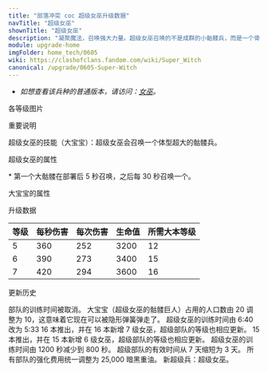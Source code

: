 ```yaml
---
title: "部落冲突 coc 超级女巫升级数据"
navTitle: "超级女巫"
shownTitle: "超级女巫"
description: "凝聚魔法，召唤强大力量。超级女巫召唤的不是成群的小骷髅兵，而是一个骨骼密度惊人的超大骷髅兵。"
module: upgrade-home
imgFolder: home_tech/0605
wiki: https://clashofclans.fandom.com/wiki/Super_Witch
canonical: /upgrade/0605-Super-Witch
---
```


- *如想查看该兵种的普通版本，请访问：[女巫](/upgrade/0084-Witch)。*

<UnitInfo :folder="$frontmatter.imgFolder" imgSrc="Super_Witch_info.png" :imgAlt="$frontmatter.navTitle" :description="$frontmatter.description" />

<SmallTitle>各等级图片</SmallTitle>

<Panel>
    <UnitImgGroup :folder="$frontmatter.imgFolder">
        <UnitImg imgTitle="超级女巫" imgSrc="Super_Witch5.png" />
        <UnitImg imgTitle="大宝宝" imgSrc="Big_Boy.png" />
    </UnitImgGroup>
</Panel>

<SmallTitle>重要说明</SmallTitle>

超级女巫的技能（大宝宝）：超级女巫会召唤一个体型超大的骷髅兵。

<SmallTitle>超级女巫的属性</SmallTitle>

<UnitProperties>
    <UnitProperty pKey="攻击偏好" pValue="无" />
    <UnitProperty pKey="伤害类型" pValue="范围伤害" />
    <UnitProperty pKey="伤害半径" pValue="0.3 格" />
    <UnitProperty pKey="攻击的目标" pValue="地面和空中目标" />
    <UnitProperty pKey="占据人口" pValue="40" />
    <UnitProperty pKey="移动速度" pValue="1.5 格/秒" />
    <UnitProperty pKey="攻击速度" pValue="0.7 秒/次" />
    <UnitProperty pKey="攻击距离" pValue="4 格" />
    <UnitProperty pKey="最低女巫等级" pValue="5" />
    <UnitProperty pKey="最低大本等级" pValue="12" />
    <UnitProperty pKey="强化费用" pValue="2.5 万黑油" />
    <UnitProperty pKey="强化有效期" pValue="3 天" />
    <UnitProperty pKey="骷髅召唤频率" pValue="详见说明<sup>*</sup>" />
    <UnitProperty pKey="训练时间" pValue="无" trainingSystem="2025" />
</UnitProperties>

\* 第一个大骷髅在部署后 5 秒召唤，之后每 30 秒召唤一个。

<SmallTitle>大宝宝的属性</SmallTitle>

<UnitProperties>
    <UnitProperty pKey="攻击偏好" pValue="无" />
    <UnitProperty pKey="伤害类型" pValue="单体伤害" />
    <UnitProperty pKey="攻击的目标" pValue="仅地面目标" />
    <UnitProperty pKey="占据人口" pValue="10" />
    <UnitProperty pKey="移动速度" pValue="1.5 格/秒" />
    <UnitProperty pKey="攻击速度" pValue="2 秒/次" />
    <UnitProperty pKey="攻击距离" pValue="1 格" />
    <UnitProperty pKey="每秒伤害" pValue="350" />
    <UnitProperty pKey="每次伤害" pValue="700" />
    <UnitProperty pKey="生命值" pValue="4 100" />
</UnitProperties>

<SmallTitle>升级数据</SmallTitle>

<UnitTable>

| 等级 |  每秒伤害  |  每次伤害  | 生命值 |所需大本等级|
| ---- |    ----   |    ----   |  ---- |    ----   |
|   5  |    360    |    252    |  3200 |     12    |
|   6  |    390    |    273    |  3400 |     15    |
|   7  |    420    |    294    |  3600 |     16    |
</UnitTable>

<SmallTitle>更新历史</SmallTitle>

<Timeline>
    <TimelineItem date="2025/03/27">
        <TimelineRow>部队的训练时间被取消。</TimelineRow>
    </TimelineItem>
    <TimelineItem date="2025/03/24">
        <TimelineRow>大宝宝（超级女巫的骷髅巨人）占用的人口数由 20 调整为 10，这意味着它现在可以被隐形弹簧弹走了。</TimelineRow>
    </TimelineItem>
    <TimelineItem date="2025/02/10">
        <TimelineRow>超级女巫的训练时间由 6:40 改为 5:33</TimelineRow>
    </TimelineItem>
    <TimelineItem date="2023/12/12">
        <TimelineRow>16 本推出，并在 16 本新增 7 级女巫，超级部队的等级也相应更新。</TimelineRow>
    </TimelineItem>    
    <TimelineItem date="2022/10/10">
        <TimelineRow>15 本推出，并在 15 本新增 6 级女巫，超级部队的等级也相应更新。</TimelineRow>
    </TimelineItem>
    <TimelineItem date="2021/04/12">
        <TimelineRow>超级女巫的训练时间由 1200 秒减少到 800 秒。</TimelineRow>
    </TimelineItem>
    <TimelineItem date="2020/12/07">
        <TimelineRow>超级部队的有效时间从 7 天缩短为 3 天。</TimelineRow>
        <TimelineRow>所有部队的强化费用统一调整为 25,000 暗黑重油。</TimelineRow>
    </TimelineItem>
    <TimelineItem date="2020/06/22">
        <TimelineRow>新超级兵：超级女巫。</TimelineRow>
    </TimelineItem>
    <TimelineItem :historyBottom="true" />
</Timeline>